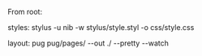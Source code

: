 From root:

styles:
stylus -u nib -w stylus/style.styl -o css/style.css

layout:
pug pug/pages/ --out ./ --pretty --watch